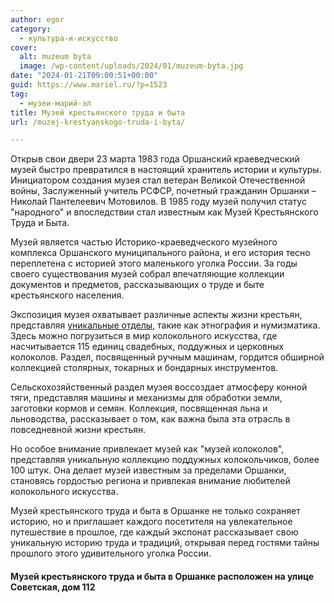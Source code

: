 ```yaml
---
author: egor
category:
  - культура-и-искусство
cover:
  alt: muzeum byta
  image: /wp-content/uploads/2024/01/muzeum-byta.jpg
date: "2024-01-21T09:00:51+00:00"
guid: https://www.mariel.ru/?p=1523
tag:
  - музеи-марий-эл
title: Музей крестьянского труда и быта
url: /muzej-krestyanskogo-truda-i-byta/

---
```

Открыв свои двери 23 марта 1983 года Оршанский краеведческий музей быстро превратился в настоящий хранитель истории и культуры. Инициатором создания музея стал ветеран Великой Отечественной войны, Заслуженный учитель РСФСР, почетный гражданин Оршанки – Николай Пантелеевич Мотовилов. В 1985 году музей получил статус "народного" и впоследствии стал известным как Музей Крестьянского Труда и Быта.

Музей является частью Историко-краеведческого музейного комплекса Оршанского муниципального района, и его история тесно переплетена с историей этого маленького уголка России. За годы своего существования музей собрал впечатляющие коллекции документов и предметов, рассказывающих о труде и быте крестьянского населения.

Экспозиция музея охватывает различные аспекты жизни крестьян, представляя [уникальные отделы](/muzej-samogona/), такие как этнография и нумизматика. Здесь можно погрузиться в мир колокольного искусства, где насчитывается 115 единиц свадебных, поддужных и церковных колоколов. Раздел, посвященный ручным машинам, гордится обширной коллекцией столярных, токарных и бондарных инструментов.

Сельскохозяйственный раздел музея воссоздает атмосферу конной тяги, представляя машины и механизмы для обработки земли, заготовки кормов и семян. Коллекция, посвященная льна и льноводства, рассказывает о том, как важна была эта отрасль в повседневной жизни крестьян.

Но особое внимание привлекает музей как "музей колоколов", представляя уникальную коллекцию поддужных колокольчиков, более 100 штук. Она делает музей известным за пределами Оршанки, становясь гордостью региона и привлекая внимание любителей колокольного искусства.

Музей крестьянского труда и быта в Оршанке не только сохраняет историю, но и приглашает каждого посетителя на увлекательное путешествие в прошлое, где каждый экспонат рассказывает свою уникальную историю труда и традиций, открывая перед гостями тайны прошлого этого удивительного уголка России.

#### Музей крестьянского труда и быта в Оршанке расположен на улице Советская, дом 112
